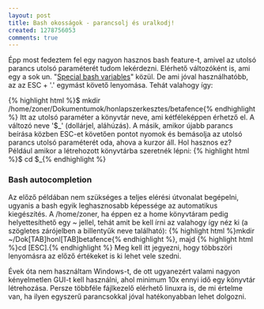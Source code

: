 ```yaml
---
layout: post
title: Bash okosságok - parancsolj és uralkodj!
created: 1278756053
comments: true
---
```

Épp most fedeztem fel egy nagyon hasznos bash feature-t, amivel az utolsó parancs utolsó paraméterét tudom lekérdezni. Elérhető változóként is, ami egy a sok un. "<a href="http://tldp.org/LDP/Bash-Beginners-Guide/html/sect_03_02.html#table_03_03">Special bash variables</a>" közül. De ami jóval használhatóbb, az az ESC + '.' egymást követő lenyomása. Tehát valahogy így:

{% highlight html %}$ mkdir /home/zoner/Dokumentumok/honlapszerkesztes/betafence{% endhighlight %}
Itt az utolsó paraméter a könyvtár neve, ami kétféleképpen érhetző el. A változó neve '$_' (dollárjel, aláhúzás). A másik, amikor újabb parancs beírása közben ESC-et követően pontot nyomok és bemásolja az utolsó parancs utolsó paraméterét oda, ahova a kurzor áll. Hol hasznos ez? Például amikor a létrehozott könyvtárba szeretnék lépni:
{% highlight html %}$ cd $_{% endhighlight %}

<h3>Bash autocompletion</h3>
Az előző példában nem szükséges a teljes elérési útvonalat begépelni, ugyanis a bash egyik leghasznosabb képessége az automatikus kiegészítés. A /home/zoner, ha éppen ez a home könyvtáram pedig helyettesíthető egy ~ jellel, tehát amit be kell írni az valahogy így néz ki (a szögletes zárójelben a billentyűk neve található): {% highlight html %}mkdir ~/Dok[TAB]honl[TAB]betafence{% endhighlight %}, majd {% highlight html %}cd [ESC].{% endhighlight %} Meg kell itt jegyezni, hogy többszöri lenyomásra az előző értékeket is ki lehet vele szedni.

Évek óta nem használtam Windows-t, de ott ugyanezért valami nagyon kényelmetlen GUI-t kell használni, ahol minimum 10x ennyi idő egy könyvtár létrehozása. Persze többféle fájlkezelő elérhető linuxra is, de mi értelme van, ha ilyen egyszerű parancsokkal jóval hatékonyabban lehet dolgozni.
